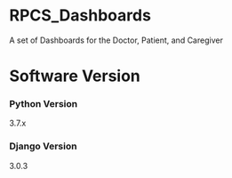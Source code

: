 # RPCS_Dashboards

A set of Dashboards for the Doctor, Patient, and Caregiver


# Software Version
### Python Version 
3.7.x
### Django Version
3.0.3
